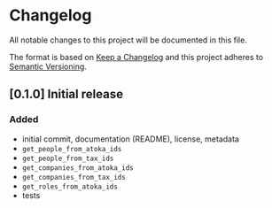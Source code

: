 # Changelog

All notable changes to this project will be documented in this file.

The format is based on [Keep a Changelog](<http://keepachangelog.com/en/1.0.0/>)
and this project adheres to [Semantic Versioning](<http://semver.org/spec/v2.0.0.html>).

## [0.1.0] Initial release

### Added
- initial commit, documentation (README), license, metadata
- `get_people_from_atoka_ids`
- `get_people_from_tax_ids`
- `get_companies_from_atoka_ids`
- `get_companies_from_tax_ids`
- `get_roles_from_atoka_ids`
- tests